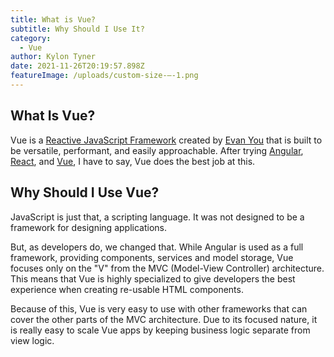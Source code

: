```yaml
---
title: What is Vue?
subtitle: Why Should I Use It?
category:
  - Vue
author: Kylon Tyner
date: 2021-11-26T20:19:57.898Z
featureImage: /uploads/custom-size-–-1.png
---
```

## What Is Vue?

[](https://vuejs.org/)Vue is a [Reactive JavaScript Framework](https://javascript.plainenglish.io/reactive-programming-in-javascript-8373201a6618) created by [Evan You](https://twitter.com/youyuxi) that is built to be versatile, performant, and easily approachable. After trying [Angular](https://angular.io/), [React](https://reactjs.org/), and [Vue](https://v3.vuejs.org/), I have to say, Vue does the best job at this.

## Why Should I Use Vue?

JavaScript is just that, a scripting language. It was not designed to be a framework for designing applications. 

But, as developers do, we changed that. While Angular is used as a full framework, providing components, services and model storage, Vue focuses only on the "V" from the MVC (Model-View Controller) architecture. This means that Vue is highly specialized to give developers the best experience when creating re-usable HTML components.

Because of this, Vue is very easy to use with other frameworks that can cover the other parts of the MVC architecture. Due to its focused nature, it is really easy to scale Vue apps by keeping business logic separate from view logic.